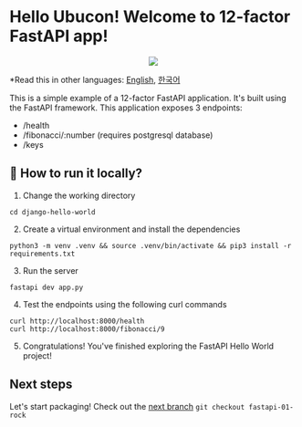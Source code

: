 # Hello Ubucon! Welcome to 12-factor FastAPI app!

<p align="center">
    <img src="https://fastapi.tiangolo.com/img/logo-margin/logo-teal.png">
</p>

\*Read this in other languages: [English](README.md), [한국어](README.ko.md)

This is a simple example of a 12-factor FastAPI application. It's built using the FastAPI framework.
This application exposes 3 endpoints:

- /health
- /fibonacci/:number (requires postgresql database)
- /keys

## 🏃 How to run it locally?

1. Change the working directory

```
cd django-hello-world
```

2. Create a virtual environment and install the dependencies

```
python3 -m venv .venv && source .venv/bin/activate && pip3 install -r requirements.txt
```

3. Run the server

```
fastapi dev app.py
```

4. Test the endpoints using the following curl commands

```
curl http://localhost:8000/health
curl http://localhost:8000/fibonacci/9
```

5. Congratulations! You've finished exploring the FastAPI Hello World project!

## Next steps

Let's start packaging! Check out the [next branch](https://github.com/yanksyoon/hello-ubucon/tree/fastapi-01-rock) `git checkout fastapi-01-rock`
